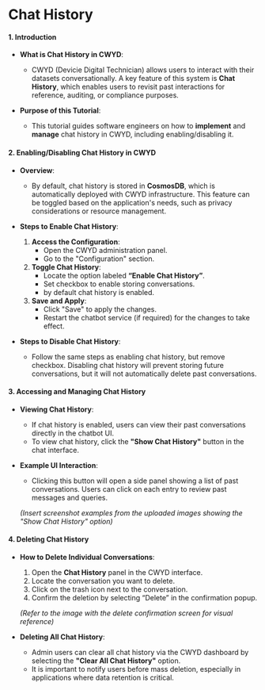 
# Chat History
#### **1. Introduction**
- **What is Chat History in CWYD**:
  - CWYD (Devicie Digital Technician) allows users to interact with their datasets conversationally. A key feature of this system is **Chat History**, which enables users to revisit past interactions for reference, auditing, or compliance purposes.

- **Purpose of this Tutorial**:
  - This tutorial guides software engineers on how to **implement** and **manage** chat history in CWYD, including enabling/disabling it.




#### **2. Enabling/Disabling Chat History in CWYD**

- **Overview**:
  - By default, chat history is stored in **CosmosDB**, which is automatically deployed with CWYD infrastructure. This feature can be toggled based on the application's needs, such as privacy considerations or resource management.

- **Steps to Enable Chat History**:
  1. **Access the Configuration**:
     - Open the CWYD administration panel.
     - Go to the "Configuration" section.
  2. **Toggle Chat History**:
     - Locate the option labeled **“Enable Chat History”**.
     - Set checkbox to enable storing conversations.
     - by default chat history is enabled.
  3. **Save and Apply**:
     - Click "Save" to apply the changes.
     - Restart the chatbot service (if required) for the changes to take effect.

- **Steps to Disable Chat History**:
  - Follow the same steps as enabling chat history, but remove checkbox. Disabling chat history will prevent storing future conversations, but it will not automatically delete past conversations.



#### **3. Accessing and Managing Chat History**

- **Viewing Chat History**:
  - If chat history is enabled, users can view their past conversations directly in the chatbot UI.
  - To view chat history, click the **"Show Chat History"** button in the chat interface.

- **Example UI Interaction**:
  - Clicking this button will open a side panel showing a list of past conversations. Users can click on each entry to review past messages and queries.

  *(Insert screenshot examples from the uploaded images showing the "Show Chat History" option)*


#### **4. Deleting Chat History**

- **How to Delete Individual Conversations**:
  1. Open the **Chat History** panel in the CWYD interface.
  2. Locate the conversation you want to delete.
  3. Click on the trash icon next to the conversation.
  4. Confirm the deletion by selecting “Delete” in the confirmation popup.

  *(Refer to the image with the delete confirmation screen for visual reference)*

- **Deleting All Chat History**:
  - Admin users can clear all chat history via the CWYD dashboard by selecting the **"Clear All Chat History"** option.
  - It is important to notify users before mass deletion, especially in applications where data retention is critical.
